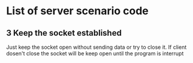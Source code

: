 # List of server scenario code


## 3 Keep the socket established
Just keep the socket open without sending data or try to close it. If client dosen't close the socket will be keep open until the program is interrupt